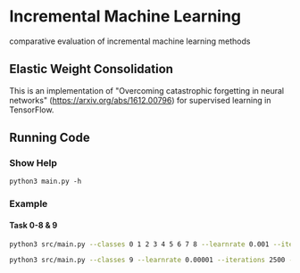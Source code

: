 # Incremental Machine Learning
comparative evaluation of incremental machine learning methods

## Elastic Weight Consolidation
This is an implementation of "Overcoming catastrophic forgetting in neural networks" (https://arxiv.org/abs/1612.00796) for supervised learning in TensorFlow.

## Running Code

### Show Help

`python3 main.py -h`

### Example

#### Task 0-8 & 9

```bash
python3 src/main.py --classes 0 1 2 3 4 5 6 7 8 --learnrate 0.001 --iterations 2500 --batch 100 --batch_fisher 1 --save FISH09
```
```bash
python3 src/main.py --classes 9 --learnrate 0.00001 --iterations 2500 --batch 100 --previous FISH09
```
